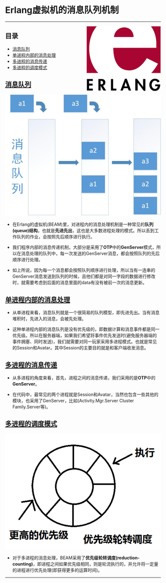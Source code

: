 # Erlang虚拟机的消息队列机制

---

<img src="/res/erlang-logo.png" align="right">

## 目录

* [消息队列](#消息队列)
* [单进程内部的消息处理](#单进程内部的消息处理)
* [多进程的消息传递](#多进程的消息传递)
* [多进程的调度模式](#多进程的调度模式)

## [消息队列](#目录)

<img src="/res/mq.jpg">

* 在Erlang的虚拟机(BEAM)里，对进程内的消息处理机制是一种常见的**队列(queue)结构**，也就是**先进先出**，这也是大多数进程处理的模式。所以丢到工作队列的作业，会按照先后顺序进行执行。

* 我们程序内部的消息传递机制，大部分是采用了**OTP**中的**GenServer**模式，所以在消息处理的队列中，每一次发送的GenServer消息，都会按照队列的先后顺序进行处理。

* 如上所说，因为每一个消息都会按照队列顺序进行处理，所以当有一连串的GenServer消息发送到队列的时候，且他们都是对同一字段的数据进行修改时，就需要考虑到后面的消息里面的data有没有被前一次的消息更新。

## [单进程内部的消息处理](#目录)

* 从单进程来看，消息队列就是一个很简易的队列模型，即先进先出。当有消息堆积时，先进入的消息，会被先处理。

* 这种单进程内部的消息队列是没有优先级的，即数据计算和消息事件都是同一优先级。所以在服务器端，如果我们希望将事件优先发送时(避免服务器端的事件拥塞、同时发送)，我们就需要对同一玩家采用多进程模式。也就是常见的Session和Avatar。其中Session的主要目的就是和客户端收发消息。

## [多进程的消息传递](#目录)

* 从多进程的角度来看，首先，进程之间的消息传递，我们采用的是**OTP**中的**GenServer**。

* 在代码中，最常见的两个进程就是Session和Avatar，当然也包含一些其他的模块，也采用了GenServer，比如(Activity.Mgr.Server Cluster Family.Server等)。

## [多进程的调度模式](#目录)

<img src="/res/mq-high.jpg">

* 对于多进程的消息处理，BEAM采用了**优先级轮转调度(reduction-counting)**，即进程之间如果优先级相同，则是轮流执行的，并允许将一定量的进程进行优先处理(即获得更多的运算时间)。

---
